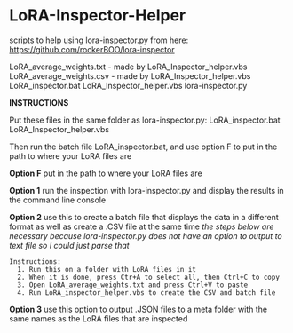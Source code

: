 # LoRA-Inspector-Helper
scripts to help using lora-inspector.py from here: https://github.com/rockerBOO/lora-inspector


LoRA_average_weights.txt - made by LoRA_Inspector_helper.vbs
LoRA_average_weights.csv - made by LoRA_Inspector_helper.vbs
LoRA_inspector.bat
LoRA_Inspector_helper.vbs
lora-inspector.py

**INSTRUCTIONS**

Put these files in the same folder as lora-inspector.py:
LoRA_inspector.bat
LoRA_Inspector_helper.vbs

Then run the batch file LoRA_inspector.bat, and use option F to put in the path to where your LoRA files are


**Option F**
put in the path to where your LoRA files are

**Option 1**
run the inspection with lora-inspector.py and display the results in the command line console

**Option 2**
use this to create a batch file that displays the data in a different format as well as create a .CSV file at the same time
_the steps below are necessary because lora-inspector.py does not have an option to output to text file so I could just parse that_

    Instructions:
      1. Run this on a folder with LoRA files in it
      2. When it is done, press Ctr+A to select all, then Ctrl+C to copy
      3. Open LoRA_average_weights.txt and press Ctrl+V to paste
      4. Run LoRA_inspector_helper.vbs to create the CSV and batch file

**Option 3**
use this option to output .JSON files to a meta folder with the same names as the LoRA files that are inspected



